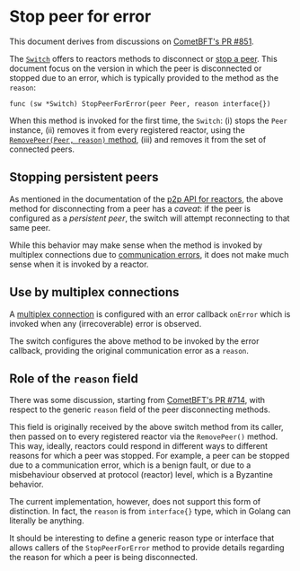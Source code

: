 # Stop peer for error

This document derives from discussions on [CometBFT's PR #851][pr-851].

The [`Switch`][switch-type] offers to reactors methods to disconnect
or [stop a peer][stop-peer].
This document focus on the version in which the peer is disconnected or stopped
due to an error, which is typically provided to the method as the `reason`:

    func (sw *Switch) StopPeerForError(peer Peer, reason interface{})

When this method is invoked for the first time, the `Switch`:
(i) stops the `Peer` instance,
(ii) removes it from every registered reactor,
using the [`RemovePeer(Peer, reason)` method][reactor-remove],
(iii) and removes it from the set of connected peers.


## Stopping persistent peers

As mentioned in the documentation of the [p2p API for reactors][stop-peer],
the above method for disconnecting from a peer has a _caveat_:
if the peer is configured as a _persistent peer_, the switch will attempt
reconnecting to that same peer.

While this behavior may make sense when the method is invoked by multiplex
connections due to [communication errors](#use-by-multiplex-connections),
it does not make much sense when it is invoked by a reactor.


## Use by multiplex connections

A [multiplex connection][mconn-type] is configured with an error callback
`onError` which is invoked when any (irrecoverable) error is observed.

The switch configures the above method to be invoked by the error callback,
providing the original communication error as a `reason`.


## Role of the `reason` field

There was some discussion, starting from [CometBFT's PR #714][pr-714], with
respect to the generic `reason` field of the peer disconnecting methods.

This field is originally received by the above switch method from its caller,
then passed on to every registered reactor via the `RemovePeer()` method.
This way, ideally, reactors could respond in different ways to different
reasons for which a peer was stopped.
For example, a peer can be stopped due to a communication error, which is a
benign fault, or due to a misbehaviour observed at protocol (reactor) level,
which is a Byzantine behavior. 

The current implementation, however, does not support this form of distinction.
In fact, the `reason` is from `interface{}` type, which in Golang can literally
be anything.

It should be interesting to define a generic reason type or interface that
allows callers of the `StopPeerForError` method to provide details regarding
the reason for which a peer is being disconnected.

[pr-851]: https://github.com/cometbft/cometbft/pull/851
[pr-714]: https://github.com/cometbft/cometbft/pull/714
[switch-type]: https://github.com/cometbft/cometbft/blob/main/p2p/switch.go
[stop-peer]: https://github.com/cometbft/cometbft/blob/main/spec/p2p/reactor/p2p-api.md#stopping-peers
[reactor-remove]: https://github.com/cometbft/cometbft/blob/main/spec/p2p/reactor/reactor.md#stop-peer
[mconn-type]: https://github.com/cometbft/cometbft/blob/main/p2p/conn/connection.go
